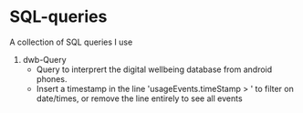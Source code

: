 # SQL-queries
A collection of SQL queries I use

1) dwb-Query
   - Query to interprert the digital wellbeing database from android phones.
   - Insert a timestamp in the line 'usageEvents.timeStamp > <insert timestamp here>'
     to filter on date/times, or remove the line entirely to see all events
